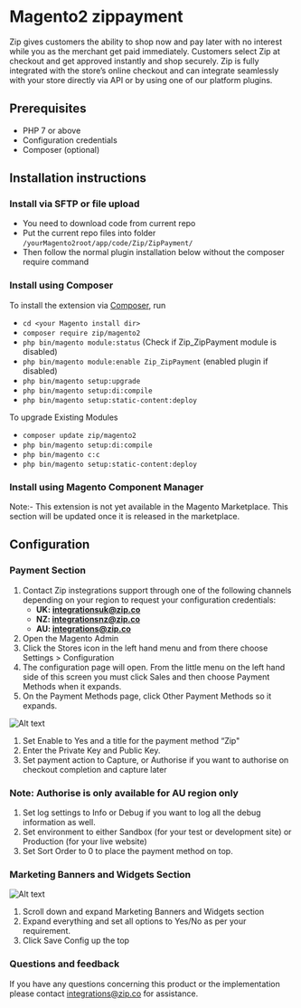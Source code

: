 # Magento2 zippayment

Zip gives customers the ability to shop now and pay later with no interest while you as the merchant get paid immediately. Customers select Zip at checkout and get approved instantly and shop securely. Zip is fully integrated with the store’s online checkout and can integrate seamlessly with your store directly via API or by using one of our platform plugins.

## Prerequisites

- PHP 7 or above
- Configuration credentials
- Composer (optional)

## Installation instructions

### Install via SFTP or file upload

- You need to download code from current repo
- Put the current repo files into folder `/yourMagento2root/app/code/Zip/ZipPayment/`
- Then follow the normal plugin installation below without the composer require command

### Install using Composer

To install the extension via [Composer](http://getcomposer.org/), run

- `cd <your Magento install dir>`
- `composer require zip/magento2`
- `php bin/magento module:status` (Check if Zip_ZipPayment module is disabled)
- `php bin/magento module:enable Zip_ZipPayment` (enabled plugin if disabled)
- `php bin/magento setup:upgrade`
- `php bin/magento setup:di:compile`
- `php bin/magento setup:static-content:deploy`

To upgrade Existing Modules

- `composer update zip/magento2`
- `php bin/magento setup:di:compile`
- `php bin/magento c:c`
- `php bin/magento setup:static-content:deploy`

### Install using Magento Component Manager

Note:- This extension is not yet available in the Magento Marketplace. This section will be updated once it is released in the marketplace.

## Configuration

### Payment Section

1. Contact Zip instegrations support through one of the following channels depending on your region to request your configuration credentials:
    - **UK: integrationsuk@zip.co**
    - **NZ: integrationsnz@zip.co**
    - **AU: integrations@zip.co**
1. Open the Magento Admin
1. Click    the Stores  icon    in  the left    hand menu   and from    there   choose  Settings    >   Configuration
1. The  configuration   page    will    open.   From  the little  menu    on  the left    hand    side    of  this    screen  you must    click   Sales  and then
choose  Payment Methods when    it  expands.
1. On   the Payment Methods page,   click   Other   Payment Methods so  it  expands.

![Alt text](https://static.zipmoney.com.au/github-images/payment-section-2.jpg "Payment Section")

1. Set Enable  to  Yes and a   title   for the payment method  “Zip"
1. Enter the   Private Key and Public  Key.
1. Set  payment action to Capture, or Authorise if you want to authorise  on checkout completion and capture later

### Note: Authorise is only available for AU region only

1. Set  log settings    to  Info or Debug if you want to log all the debug information as well.
1. Set  environment to  either  Sandbox (for    your    test    or  development site)   or  Production  (for    your    live    website)
1. Set  Sort    Order   to  0 to place the payment method on top.

### Marketing Banners and Widgets Section

![Alt text](https://static.zipmoney.com.au/github-images/marketing-section.png "Markting Banners and Widgets Section")

1. Scroll down  and expand  Marketing   Banners and Widgets section
1. Expand   everything  and set all options to Yes/No as per your requirement.
1. Click    Save    Config  up  the top

### Questions and feedback

If you have any questions concerning this product or the implementation please contact integrations@zip.co for assistance.
